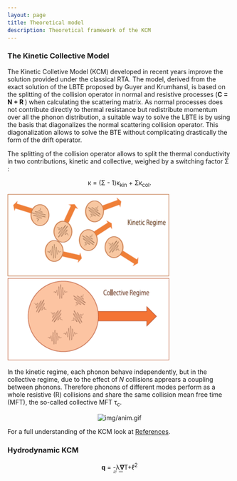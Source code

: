 ```yaml
---
layout: page
title: Theoretical model 
description: Theoretical framework of the KCM 
---
```


### The Kinetic Collective Model

The Kinetic Colletive Model (KCM) developed in recent years improve the solution provided under the classical RTA.
The model, derived from the exact solution of the LBTE proposed by Guyer and Krumhansl,
is based on the splitting of the collision operator in normal and resistive processes (<b>C = N + R </b>) when calculating the scattering matrix.
As normal processes does not contribute directly to thermal resistance but redistribute momentum over all the phonon distribution,
a suitable way to solve the LBTE is by using the basis that diagonalizes the normal scattering collision operator.
This diagonalization allows to solve the BTE without complicating drastically the form of the drift operator.

The splitting of the collision operator allows to split the thermal conductivity in two contributions, kinetic and collective, 
weighed by a switching factor &Sigma; :

<center>&kappa; = (&Sigma; - 1)&kappa;<sub>kin</sub> + &Sigma;&kappa;<sub>col</sub>.</center>

![figkin](img/kinetic_regime.png) ![figcol](img/collective.png)

In the kinetic regime, each phonon behave independently, but in the collective regime, due to the effect
of <i>N</i> collisions apprears a coupling between phonons. Therefore phonons of different modes perform as a whole
resistive (R) collisions and share the same collision mean free time (MFT), the so-called collective MFT &tau;<sub>c</sub>.
 <br>
 <center><img class="ipsImage" src="https://physta.github.io/img/anim.gif" alt="img/anim.gif" width="400px" height="auto"></center>

For a full understanding of the KCM look at [References](https://physta.github.io/articles/).

### Hydrodynamic KCM 

<center> <b>q</b> = -&lambda;<b>&nabla;</b>T+&ell;<sup>2</sup> </center>

<math display='block'>
  <mrow>
    <mi>x</mi><mo>=</mo>
      <mfrac>
        <!-- Start Numerator -->
        <mrow> &part;&tau; 
        <!-- Start Denominator -->
        <mrow>
          &part;t
        </mrow>
      </mfrac>
  </mrow>
</math>
